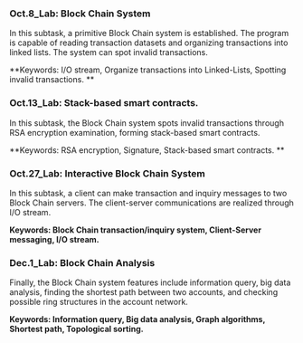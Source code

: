 ### Oct.8_Lab: Block Chain System

In this subtask, a primitive Block Chain system is established. The program is capable of reading transaction datasets and organizing transactions into linked lists. The system can spot invalid transactions.

**Keywords: I/O stream, Organize transactions into Linked-Lists, Spotting invalid transactions. **

### Oct.13_Lab: Stack-based smart contracts.

In this subtask, the Block Chain system spots invalid transactions through RSA encryption examination, forming stack-based smart contracts.

**Keywords: RSA encryption, Signature, Stack-based smart contracts. **

### Oct.27_Lab: Interactive Block Chain System

In this subtask, a client can make transaction and inquiry messages to two Block Chain servers. The client-server communications are realized through I/O stream.

**Keywords: Block Chain transaction/inquiry system, Client-Server messaging, I/O stream.**

### Dec.1_Lab: Block Chain Analysis

Finally, the Block Chain system features include information query, big data analysis, finding the shortest path between two accounts, and checking possible ring structures in the account network.

**Keywords: Information query, Big data analysis, Graph algorithms, Shortest path, Topological sorting.**
